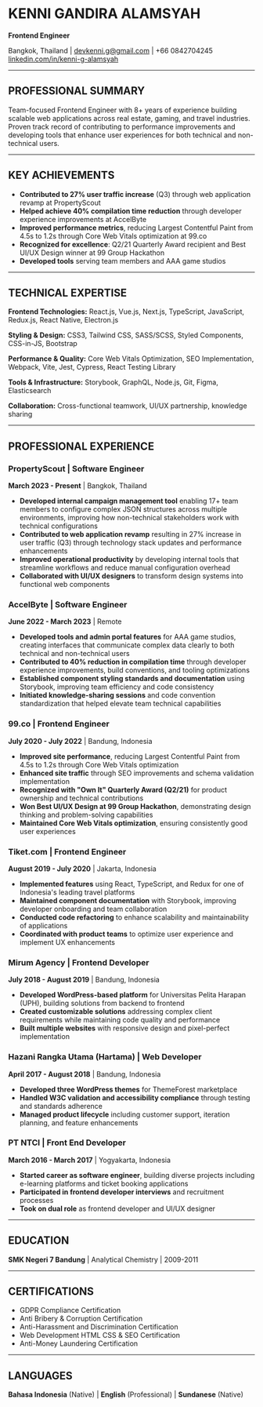 # KENNI GANDIRA ALAMSYAH
**Frontend Engineer**

Bangkok, Thailand | devkenni.g@gmail.com | +66 0842704245
[linkedin.com/in/kenni-g-alamsyah](https://www.linkedin.com/in/kenni-g-alamsyah)

---

## PROFESSIONAL SUMMARY

Team-focused Frontend Engineer with 8+ years of experience building scalable web applications across real estate, gaming, and travel industries. Proven track record of contributing to performance improvements and developing tools that enhance user experiences for both technical and non-technical users.

---

## KEY ACHIEVEMENTS

- **Contributed to 27% user traffic increase** (Q3) through web application revamp at PropertyScout
- **Helped achieve 40% compilation time reduction** through developer experience improvements at AccelByte
- **Improved performance metrics**, reducing Largest Contentful Paint from 4.5s to 1.2s through Core Web Vitals optimization at 99.co
- **Recognized for excellence**: Q2/21 Quarterly Award recipient and Best UI/UX Design winner at 99 Group Hackathon
- **Developed tools** serving team members and AAA game studios

---

## TECHNICAL EXPERTISE

**Frontend Technologies:** React.js, Vue.js, Next.js, TypeScript, JavaScript, Redux.js, React Native, Electron.js

**Styling & Design:** CSS3, Tailwind CSS, SASS/SCSS, Styled Components, CSS-in-JS, Bootstrap

**Performance & Quality:** Core Web Vitals Optimization, SEO Implementation, Webpack, Vite, Jest, Cypress, React Testing Library

**Tools & Infrastructure:** Storybook, GraphQL, Node.js, Git, Figma, Elasticsearch

**Collaboration:** Cross-functional teamwork, UI/UX partnership, knowledge sharing

---

## PROFESSIONAL EXPERIENCE

### PropertyScout | Software Engineer
**March 2023 - Present** | Bangkok, Thailand

- **Developed internal campaign management tool** enabling 17+ team members to configure complex JSON structures across multiple environments, improving how non-technical stakeholders work with technical configurations
- **Contributed to web application revamp** resulting in 27% increase in user traffic (Q3) through technology stack updates and performance enhancements
- **Improved operational productivity** by developing internal tools that streamline workflows and reduce manual configuration overhead
- **Collaborated with UI/UX designers** to transform design systems into functional web components

### AccelByte | Software Engineer
**June 2022 - March 2023** | Remote

- **Developed tools and admin portal features** for AAA game studios, creating interfaces that communicate complex data clearly to both technical and non-technical users
- **Contributed to 40% reduction in compilation time** through developer experience improvements, build conventions, and tooling optimizations
- **Established component styling standards and documentation** using Storybook, improving team efficiency and code consistency
- **Initiated knowledge-sharing sessions** and code convention standardization that helped elevate team technical capabilities

### 99.co | Frontend Engineer
**July 2020 - July 2022** | Bandung, Indonesia

- **Improved site performance**, reducing Largest Contentful Paint from 4.5s to 1.2s through Core Web Vitals optimization
- **Enhanced site traffic** through SEO improvements and schema validation implementation
- **Recognized with "Own It" Quarterly Award (Q2/21)** for product ownership and technical contributions
- **Won Best UI/UX Design at 99 Group Hackathon**, demonstrating design thinking and problem-solving capabilities
- **Maintained Core Web Vitals optimization**, ensuring consistently good user experiences

### Tiket.com | Frontend Engineer
**August 2019 - July 2020** | Jakarta, Indonesia

- **Implemented features** using React, TypeScript, and Redux for one of Indonesia's leading travel platforms
- **Maintained component documentation** with Storybook, improving developer onboarding and team collaboration
- **Conducted code refactoring** to enhance scalability and maintainability of applications
- **Coordinated with product teams** to optimize user experience and implement UX enhancements

### Mirum Agency | Frontend Developer
**July 2018 - August 2019** | Bandung, Indonesia

- **Developed WordPress-based platform** for Universitas Pelita Harapan (UPH), building solutions from backend to frontend
- **Created customizable solutions** addressing complex client requirements while maintaining code quality and performance
- **Built multiple websites** with responsive design and pixel-perfect implementation

### Hazani Rangka Utama (Hartama) | Web Developer
**April 2017 - August 2018** | Bandung, Indonesia

- **Developed three WordPress themes** for ThemeForest marketplace
- **Handled W3C validation and accessibility compliance** through testing and standards adherence
- **Managed product lifecycle** including customer support, iteration planning, and feature enhancements

### PT NTCI | Front End Developer
**March 2016 - March 2017** | Yogyakarta, Indonesia

- **Started career as software engineer**, building diverse projects including e-learning platforms and ticket booking applications
- **Participated in frontend developer interviews** and recruitment processes
- **Took on dual role** as frontend developer and UI/UX designer

---

## EDUCATION

**SMK Negeri 7 Bandung** | Analytical Chemistry | 2009-2011

---

## CERTIFICATIONS

- GDPR Compliance Certification
- Anti Bribery & Corruption Certification
- Anti-Harassment and Discrimination Certification
- Web Development HTML CSS & SEO Certification
- Anti-Money Laundering Certification

---

## LANGUAGES

**Bahasa Indonesia** (Native) | **English** (Professional) | **Sundanese** (Native)
